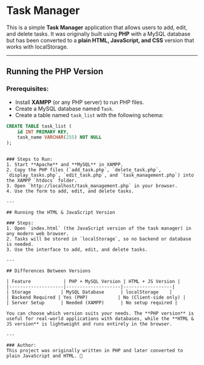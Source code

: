 # Task Manager

This is a simple **Task Manager** application that allows users to add, edit, and delete tasks. It was originally built using **PHP** with a MySQL database but has been converted to a **plain HTML, JavaScript, and CSS** version that works with localStorage.

---

## Running the PHP Version

### Prerequisites:
- Install **XAMPP** (or any PHP server) to run PHP files.
- Create a MySQL database named `Task`.
- Create a table named `task_list` with the following schema:

```sql
CREATE TABLE task_list (
    id INT PRIMARY KEY,
    task_name VARCHAR(255) NOT NULL
);
```
```

### Steps to Run:
1. Start **Apache** and **MySQL** in XAMPP.
2. Copy the PHP files (`add_task.php`, `delete_task.php`, `display_tasks.php`, `edit_task.php`, and `task_management.php`) into the XAMPP `htdocs` folder.
3. Open `http://localhost/task_management.php` in your browser.
4. Use the form to add, edit, and delete tasks.

---

## Running the HTML & JavaScript Version

### Steps:
1. Open `index.html` (the JavaScript version of the task manager) in any modern web browser.
2. Tasks will be stored in `localStorage`, so no backend or database is needed.
3. Use the interface to add, edit, and delete tasks.

---

## Differences Between Versions

| Feature            | PHP + MySQL Version | HTML + JS Version |
|--------------------|--------------------|------------------|
| Storage           | MySQL Database      | localStorage    |
| Backend Required | Yes (PHP)           | No (Client-side only) |
| Server Setup      | Needed (XAMPP)      | No setup required |

You can choose which version suits your needs. The **PHP version** is useful for real-world applications with databases, while the **HTML & JS version** is lightweight and runs entirely in the browser.

---

### Author:
This project was originally written in PHP and later converted to plain JavaScript and HTML. 🚀


